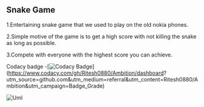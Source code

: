 ## Snake Game

 1.Entertaining snake game that we used to play on the old nokia phones.
 
 2.Simple motive of the game is to get a high score with not killing the snake as long as possible.
 
 3.Compete with everyone with the highest score you can achieve.
 
 Codacy badge -[![Codacy Badge](https://app.codacy.com/project/badge/Grade/5053dc7d8d5a484ab6a43903f449e8b3)](https://www.codacy.com/gh/Ritesh0880/Ambition/dashboard?  utm_source=github.com&amp;utm_medium=referral&amp;utm_content=Ritesh0880/Ambition&amp;utm_campaign=Badge_Grade)
 
 ![Uml](https://user-images.githubusercontent.com/65916282/125659767-d6d9841a-d306-4973-a42c-32bdef03541d.png)
 

